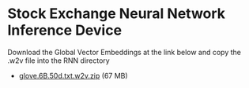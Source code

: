 # Stock Exchange Neural Network Inference Device

Download the Global Vector Embeddings at the link below and copy the .w2v file into the RNN directory
- [glove.6B.50d.txt.w2v.zip](https://www.dropbox.com/s/c6m006wzrzb2p6t/glove.6B.50d.txt.w2v.zip?dl=0) (67 MB)
